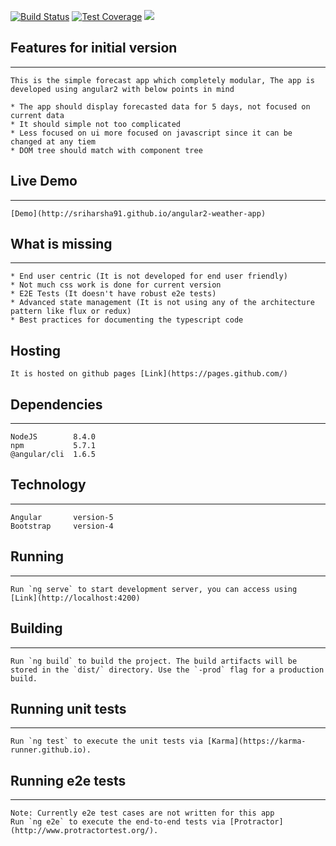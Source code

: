 [![Build Status](https://travis-ci.org/sriharsha91/angular2-weather-app.svg?branch=master)](https://travis-ci.org/sriharsha91/angular2-weather-app)
[![Test Coverage](https://api.codeclimate.com/v1/badges/1afbe59b899e7f570e66/test_coverage)](https://codeclimate.com/github/sriharsha91/angular2-weather-app/test_coverage)
<a href="https://codeclimate.com/github/sriharsha91/angular2-weather-app/maintainability"><img src="https://api.codeclimate.com/v1/badges/1afbe59b899e7f570e66/maintainability" /></a>


## Features for initial version
----------------------------
	This is the simple forecast app which completely modular, The app is developed using angular2 with below points in mind
	
	* The app should display forecasted data for 5 days, not focused on current data
	* It should simple not too complicated
	* Less focused on ui more focused on javascript since it can be changed at any tiem
	* DOM tree should match with component tree 			
	
## Live Demo
---------
	[Demo](http://sriharsha91.github.io/angular2-weather-app)
		
## What is missing
---------------

	* End user centric (It is not developed for end user friendly)
	* Not much css work is done for current version
	* E2E Tests (It doesn't have robust e2e tests)
	* Advanced state management (It is not using any of the architecture pattern like flux or redux)
	* Best practices for documenting the typescript code 
	
## Hosting

	It is hosted on github pages [Link](https://pages.github.com/)

## Dependencies
-------------
	NodeJS        8.4.0
	npm           5.7.1
	@angular/cli  1.6.5
	
## Technology
---------
	Angular       version-5
	Bootstrap     version-4	

## Running
--------
	Run `ng serve` to start development server, you can access using [Link](http://localhost:4200)

## Building
---------
	Run `ng build` to build the project. The build artifacts will be stored in the `dist/` directory. Use the `-prod` flag for a production build.

## Running unit tests
--------------------
	Run `ng test` to execute the unit tests via [Karma](https://karma-runner.github.io).

## Running e2e tests
-------------------
	Note: Currently e2e test cases are not written for this app
	Run `ng e2e` to execute the end-to-end tests via [Protractor](http://www.protractortest.org/).

